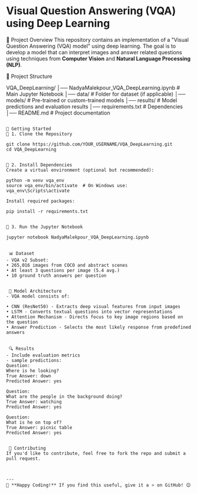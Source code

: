 # Visual Question Answering (VQA) using Deep Learning

📌 Project Overview
This repository contains an implementation of a "Visual Question Answering (VQA) model" using deep learning. The goal is to develop a model that can interpret images and answer related questions using techniques from **Computer Vision** and **Natural Language Processing (NLP)**.

📂 Project Structure

VQA_DeepLearning/
│── NadyaMalekpour_VQA_DeepLearning.ipynb   # Main Jupyter Notebook
│── data/                                    # Folder for dataset (if applicable)
│── models/                                  # Pre-trained or custom-trained models
│── results/                                 # Model predictions and evaluation results
│── requirements.txt                         # Dependencies
│── README.md                                # Project documentation
```

🚀 Getting Started
🔹 1. Clone the Repository

git clone https://github.com/YOUR_USERNAME/VQA_DeepLearning.git
cd VQA_DeepLearning


🔹 2. Install Dependencies
Create a virtual environment (optional but recommended):

python -m venv vqa_env
source vqa_env/bin/activate  # On Windows use: vqa_env\Scripts\activate

Install required packages:

pip install -r requirements.txt


🔹 3. Run the Jupyter Notebook

jupyter notebook NadyaMalekpour_VQA_DeepLearning.ipynb


 📊 Dataset
- VQA v2 Subset:
• 265,016 images from COCO and abstract scenes
• At least 3 questions per image (5.4 avg.)
• 10 ground truth answers per question


 🧠 Model Architecture
- VQA model consists of:

• CNN (ResNet50) - Extracts deep visual features from input images
• LSTM - Converts textual questions into vector representations
• Attention Mechanism - Directs focus to key image regions based on the question
• Answer Prediction - Selects the most likely response from predefined answers


 🔍 Results
- Include evaluation metrics 
- sample predictions:
Question: 
Where is he looking?
True Answer: down 
Predicted Answer: yes

Question:
What are the people in the background doing? 
True Answer: watching 
Predicted Answer: yes

Question: 
What is he on top of? 
True Answer: picnic table 
Predicted Answer: yes


 🤝 Contributing
If you'd like to contribute, feel free to fork the repo and submit a pull request.



---
🚀 **Happy Coding!** If you find this useful, give it a ⭐ on GitHub! 😊
